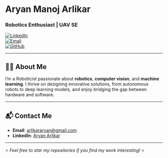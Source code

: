 # Aryan Manoj Arlikar  
### Robotics Enthusiast | UAV SE

[![LinkedIn](https://img.shields.io/badge/LinkedIn-Profile-0A66C2?style=flat&logo=linkedin)](https://www.linkedin.com/in/aryan-arlikar-5bb04621a/)  
[![Email](https://img.shields.io/badge/Email-arlikararyan@gmail.com-D14836?style=flat&logo=gmail)](mailto:arlikararyan@gmail.com)  
[![GitHub](https://img.shields.io/badge/GitHub-Aryan01b-181717?style=flat&logo=github)](https://github.com/Aryan01b)

---

## 👨‍💻 About Me  
I’m a Roboticist passionate about **robotics**, **computer vision**, and **machine learning**. I thrive on designing innovative solutions, from autonomous robots to deep learning models, and enjoy bridging the gap between hardware and software.

---

## 📬 Contact Me  
- **Email**: [arlikararyan@gmail.com](mailto:arlikararyan@gmail.com)  
- **LinkedIn**: [Aryan Arlikar](https://www.linkedin.com/in/aryan-arlikar-5bb04621a/)  

---

⭐️ *Feel free to star my repositories if you find my work interesting!* ⭐️
